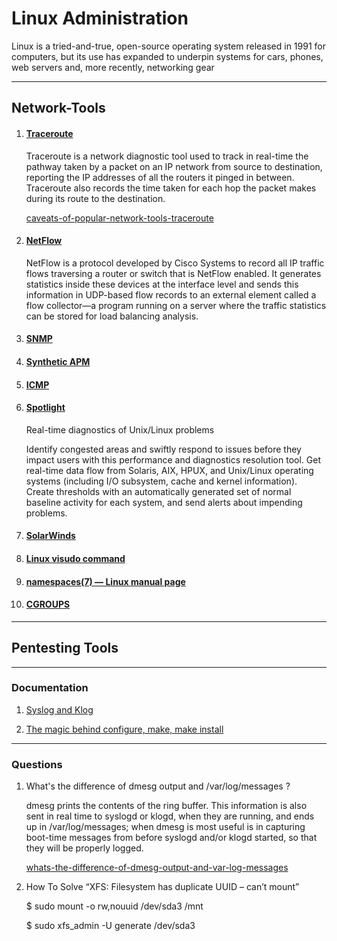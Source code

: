 # Linux Administration

Linux is a tried-and-true, open-source operating system released in 1991 for computers, but its use has expanded to underpin systems for cars, phones, web servers and, more recently, networking gear

<!-- ### SSH Linux

[SSH](./ssh/README.md)

### Check if a server is up and running

[Server Up Running](./server-up-running/README.md)

### Unix-Linux-Shell-Variables

[Unix-Linux-Shell-Variables](./Unix-Linux-Shell-Variables/README.md)

### Parsing bash script options with getopts

[Parsing-bash-script-options-getopts](./Parsing-bash-script-options-getopts/README.md)

### Cloud-Network-Monitoring

[Cloud-Network-Monitoring](./Cloud-Network-Monitoring/README.md) -->




----------------------------------------------------------------


## Network-Tools

1. #### [Traceroute](./Traceroute/README.md)
    Traceroute is a network diagnostic tool used to track in real-time the pathway taken by a packet on an IP network from source to destination, reporting the IP addresses of all the routers it pinged in between. Traceroute also records the time taken for each hop the packet makes during its route to the destination.

    [caveats-of-popular-network-tools-traceroute](https://www.thousandeyes.com/blog/caveats-of-popular-network-tools-traceroute/)


1. #### [NetFlow](./NetFlow/README.md)
    NetFlow is a protocol developed by Cisco Systems to record all IP traffic flows traversing a router or switch that is NetFlow enabled. It generates statistics inside these devices at the interface level and sends this information in UDP-based flow records to an external element called a flow collector—a program running on a server where the traffic statistics can be stored for load balancing analysis.

1. #### [SNMP](https://www.thousandeyes.com/learning/techtorials/snmp-simple-network-management-protocol)

1. #### [Synthetic APM](https://www.thousandeyes.com/learning/techtorials/synthetic-apm)

1. #### [ICMP](https://www.thousandeyes.com/blog/limitations-of-icmp-based-network-measurements/)

1. #### [Spotlight](https://www.quest.com/products/spotlight-on-unix-linux/)

    Real-time diagnostics of Unix/Linux problems

    Identify congested areas and swiftly respond to issues before they impact users with this performance and diagnostics resolution tool. Get real-time data flow from Solaris, AIX, HPUX, and Unix/Linux operating systems (including I/O subsystem, cache and kernel information). Create thresholds with an automatically generated set of normal baseline activity for each system, and send alerts about impending problems.


1. #### [SolarWinds](https://www.troublesnoop.com/what-is-solarwinds-tool/)


1. #### [Linux visudo command](https://www.computerhope.com/unix/visudo.htm)


1. #### [namespaces(7) — Linux manual page](https://man7.org/linux/man-pages/man7/namespaces.7.html)


1. #### [CGROUPS](https://www.kernel.org/doc/Documentation/cgroup-v1/cgroups.txt)

-------------------------

## Pentesting Tools



-------------------------

### Documentation

1. [Syslog and Klog](https://annvix.com/syslog_and_klog#:~:text=syslogd%20is%20a%20system%20logging,via%20the%20%2Fetc%2Fsyslog)

2. [The magic behind configure, make, make install](https://thoughtbot.com/blog/the-magic-behind-configure-make-make-install)

-------------------------

### Questions

1. What's the difference of dmesg output and /var/log/messages ?

    dmesg prints the contents of the ring buffer. This information is also sent in real time to syslogd or klogd, when they are running, and ends up in /var/log/messages; when dmesg is most useful is in capturing boot-time messages from before syslogd and/or klogd started, so that they will be properly logged.

    [whats-the-difference-of-dmesg-output-and-var-log-messages](https://unix.stackexchange.com/questions/35851/whats-the-difference-of-dmesg-output-and-var-log-messages)

2. How To Solve “XFS: Filesystem has duplicate UUID – can’t mount”

    $ sudo mount -o rw,nouuid /dev/sda3  /mnt

    $ sudo xfs_admin -U generate /dev/sda3
